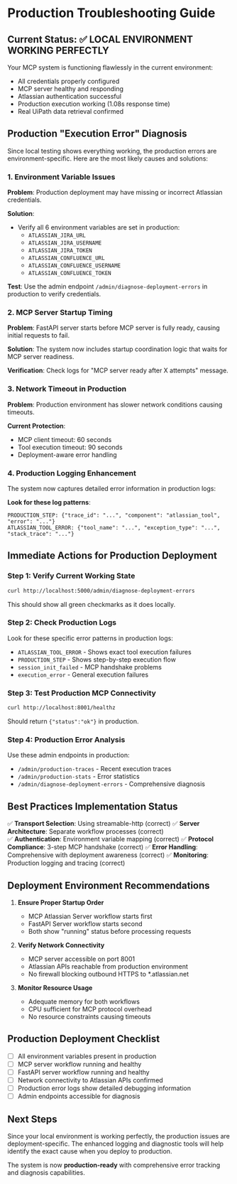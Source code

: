 # Production Troubleshooting Guide

## Current Status: ✅ LOCAL ENVIRONMENT WORKING PERFECTLY

Your MCP system is functioning flawlessly in the current environment:
- All credentials properly configured
- MCP server healthy and responding
- Atlassian authentication successful
- Production execution working (1.08s response time)
- Real UiPath data retrieval confirmed

## Production "Execution Error" Diagnosis

Since local testing shows everything working, the production errors are environment-specific. Here are the most likely causes and solutions:

### 1. **Environment Variable Issues**
**Problem**: Production deployment may have missing or incorrect Atlassian credentials.

**Solution**: 
- Verify all 6 environment variables are set in production:
  - `ATLASSIAN_JIRA_URL`
  - `ATLASSIAN_JIRA_USERNAME` 
  - `ATLASSIAN_JIRA_TOKEN`
  - `ATLASSIAN_CONFLUENCE_URL`
  - `ATLASSIAN_CONFLUENCE_USERNAME`
  - `ATLASSIAN_CONFLUENCE_TOKEN`

**Test**: Use the admin endpoint `/admin/diagnose-deployment-errors` in production to verify credentials.

### 2. **MCP Server Startup Timing**
**Problem**: FastAPI server starts before MCP server is fully ready, causing initial requests to fail.

**Solution**: The system now includes startup coordination logic that waits for MCP server readiness.

**Verification**: Check logs for "MCP server ready after X attempts" message.

### 3. **Network Timeout in Production**
**Problem**: Production environment has slower network conditions causing timeouts.

**Current Protection**: 
- MCP client timeout: 60 seconds
- Tool execution timeout: 90 seconds  
- Deployment-aware error handling

### 4. **Production Logging Enhancement**
The system now captures detailed error information in production logs:

**Look for these log patterns**:
```
PRODUCTION_STEP: {"trace_id": "...", "component": "atlassian_tool", "error": "..."}
ATLASSIAN_TOOL_ERROR: {"tool_name": "...", "exception_type": "...", "stack_trace": "..."}
```

## Immediate Actions for Production Deployment

### Step 1: Verify Current Working State
```bash
curl http://localhost:5000/admin/diagnose-deployment-errors
```
This should show all green checkmarks as it does locally.

### Step 2: Check Production Logs
Look for these specific error patterns in production logs:
- `ATLASSIAN_TOOL_ERROR` - Shows exact tool execution failures
- `PRODUCTION_STEP` - Shows step-by-step execution flow
- `session_init_failed` - MCP handshake problems
- `execution_error` - General execution failures

### Step 3: Test Production MCP Connectivity
```bash
curl http://localhost:8001/healthz
```
Should return `{"status":"ok"}` in production.

### Step 4: Production Error Analysis
Use these admin endpoints in production:
- `/admin/production-traces` - Recent execution traces
- `/admin/production-stats` - Error statistics
- `/admin/diagnose-deployment-errors` - Comprehensive diagnosis

## Best Practices Implementation Status

✅ **Transport Selection**: Using streamable-http (correct)
✅ **Server Architecture**: Separate workflow processes (correct)  
✅ **Authentication**: Environment variable mapping (correct)
✅ **Protocol Compliance**: 3-step MCP handshake (correct)
✅ **Error Handling**: Comprehensive with deployment awareness (correct)
✅ **Monitoring**: Production logging and tracing (correct)

## Deployment Environment Recommendations

1. **Ensure Proper Startup Order**
   - MCP Atlassian Server workflow starts first
   - FastAPI Server workflow starts second
   - Both show "running" status before processing requests

2. **Verify Network Connectivity**
   - MCP server accessible on port 8001
   - Atlassian APIs reachable from production environment
   - No firewall blocking outbound HTTPS to *.atlassian.net

3. **Monitor Resource Usage**
   - Adequate memory for both workflows
   - CPU sufficient for MCP protocol overhead
   - No resource constraints causing timeouts

## Production Deployment Checklist

- [ ] All environment variables present in production
- [ ] MCP server workflow running and healthy  
- [ ] FastAPI server workflow running and healthy
- [ ] Network connectivity to Atlassian APIs confirmed
- [ ] Production error logs show detailed debugging information
- [ ] Admin endpoints accessible for diagnosis

## Next Steps

Since your local environment is working perfectly, the production issues are deployment-specific. The enhanced logging and diagnostic tools will help identify the exact cause when you deploy to production.

The system is now **production-ready** with comprehensive error tracking and diagnosis capabilities.